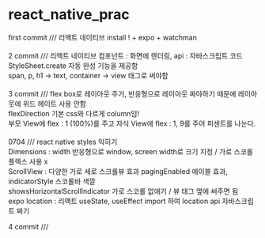 # react_native_prac
first commit /// 리액트 네이티브 install ! + expo + watchman<br>
<br>
2 commit /// 리액트 네이티브 컴포넌트 : 화면에 렌더링, api : 자바스크립트 코드<br>
StyleSheet.create 자동 완성 기능을 제공함<br>
span, p, h1 -> text, container -> view 태그로 써야함<br>
<br>
3 commit /// flex box로 레이아웃 주기, 반응형으로 레이아웃 짜야하기 때문에 레이아웃에 위드 헤이트 사용 안함<br>
flexDirection 기본 css와 다르게 column임!<br>
부모 View에 flex : 1 (100%)를 주고 자식 View에 flex : 1, 9를 주어 퍼센트를 나눈다.<br>
<br>
0704 /// react native styles 익히기<br>
Dimensions : width 반응형으로 window, screen width로 크기 지정 / 가로 스코롤 플렉스 사용 x<br>
ScrollView : 다양한 가로 세로 스크롤뷰 효과 pagingEnabled 에이블 효과, indicatorStyle 스코롤바 색깔<br>
             showsHorizontalScrollIndicator 가로 스코롤 없애기 / 뷰 태그 옆에 써주면 됨<br>
expo location : 리액트 useState, useEffect import 하여 location api 자바스크립트 짜기<br>
                                                           
4 commit ///
